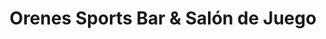 ---
title: "Orenes Sports Bar & Salón de Juego"
url: /majadahonda/orenes-sports-bar-y-salon-de-juego/
shop: corredor de apuestas
---